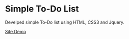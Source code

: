 # Simple To-Do List

Develped simple To-Do list using HTML, CSS3 and Jquery.

[Site Demo](https://suthardhaval24.github.io/)
